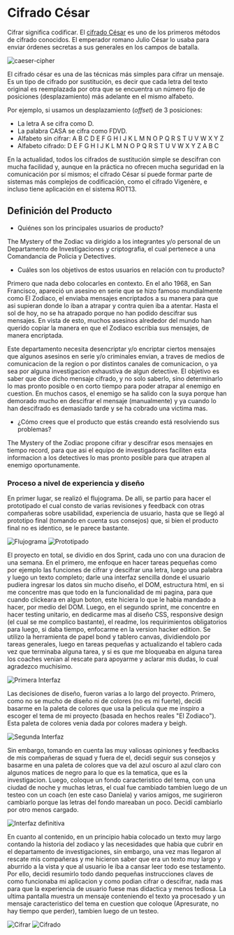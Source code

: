 # Cifrado César

Cifrar significa codificar. El [cifrado César](https://en.wikipedia.org/wiki/Caesar_cipher) es uno de los primeros métodos de cifrado conocidos. El emperador romano Julio César lo usaba para enviar órdenes secretas a sus generales en los campos de batalla.

![caeser-cipher](https://upload.wikimedia.org/wikipedia/commons/thumb/2/2b/Caesar3.svg/2000px-Caesar3.svg.png)

El cifrado césar es una de las técnicas más simples para cifrar un mensaje. Es un tipo de cifrado por sustitución, es decir que cada letra del texto original es reemplazada por otra que se encuentra un número fijo de posiciones (desplazamiento) más adelante en el mismo alfabeto.

Por ejemplo, si usamos un desplazamiento (_offset_) de 3 posiciones:

- La letra A se cifra como D.
- La palabra CASA se cifra como FDVD.
- Alfabeto sin cifrar: A B C D E F G H I J K L M N O P Q R S T U V W X Y Z
- Alfabeto cifrado: D E F G H I J K L M N O P Q R S T U V W X Y Z A B C

En la actualidad, todos los cifrados de sustitución simple se descifran con mucha facilidad y, aunque en la práctica no ofrecen mucha seguridad en la comunicación por sí mismos; el cifrado César sí puede formar parte de sistemas más complejos de codificación, como el cifrado Vigenère, e incluso tiene aplicación en el sistema ROT13.


## Definición del Producto

- Quiénes son los principales usuarios de producto?

The Mystery of the Zodiac va dirigido a los integrantes y/o personal de un Departamento de Investigaciones y criptografia, el cual pertenece a una Comandancia de Policia y Detectives.

- Cuáles son los objetivos de estos usuarios en relación con tu producto?

Primero que nada debo colocarles en contexto. En el año 1968, en San Francisco, apareció un asesino en serie que se hizo famoso mundialmente como El Zodiaco, el enviaba mensajes encriptados a su manera para que asi supieran donde lo iban a atrapar y contra quien iba a atentar. Hasta el sol de hoy, no se ha atrapado porque no han podido descifrar sus mensajes.
En vista de esto, muchos asesinos alrededor del mundo han querido copiar la manera en que el Zodiaco escribia sus mensajes, de manera encriptada.

Este departamento necesita desencriptar y/o encriptar ciertos mensajes que algunos asesinos en serie y/o criminales envian, a traves de medios de comunicacion de la region o por distintos canales de comunicacion, o ya sea por alguna investigacion exhaustiva de algun detective. El objetivo es saber que dice dicho mensaje cifrado, y no solo saberlo, sino determinarlo lo mas pronto posible o en corto tiempo para poder atrapar al enemigo en cuestion. En muchos casos, el enemigo se ha salido con la suya porque han demorado mucho en descifrar el mensaje (manualmente) y ya cuando lo han descifrado es demasiado tarde y se ha cobrado una victima mas.

- ¿Cómo crees que el producto que estás creando está resolviendo sus problemas?

 The Mystery of the Zodiac propone cifrar y descifrar esos mensajes en tiempo record, para que asi el equipo de investigadores faciliten esta informacion a los detectives lo mas pronto posible para que atrapen al enemigo oportunamente.

### Proceso a nivel de experiencia y diseño

En primer lugar, se realizó el flujograma. De alli, se partio para hacer el prototipado el cual consto de varias revisiones y feedback con otras compañeras sobre usabilidad, experiencia de usuario, hasta que se llegó al prototipo final (tomando en cuenta sus consejos) que, si bien el producto final no es identico, se le parece bastante.

![Flujograma][1]  ![Prototipado][2]

[1]: src/pictures/Flujograma.jpg
[2]: src/pictures/Prototipado.jpg

El proyecto en total, se dividio en dos Sprint, cada uno con una duracion de una semana. En el primero, me enfoque en hacer tareas pequeñas como por ejemplo las funciones de cifrar y descifrar una letra, luego una palabra y luego un texto completo; darle una interfaz sencilla donde el usuario pudiera ingresar los datos sin mucho diseño, el DOM, estructura html, en si me concentre mas que todo en la funcionalidad de mi pagina, para que cuando clickeara en algun boton, este hiciera lo que le habia mandado a hacer, por medio del DOM. Luego, en el segundo sprint, me concentre en hacer testing unitario, en dedicarme mas al diseño CSS, responsive design (el cual se me complico bastante), el readme, los requirimientos obligatorios para luego, si daba tiempo, enfocarme en la version hacker edition. Se utilizo la herramienta de papel bond y tablero canvas, dividiendolo por tareas generales, luego en tareas pequeñas y actualizando el tablero cada vez que terminaba alguna tarea, y si es que me bloqueaba en alguna tarea los coaches venian al rescate para apoyarme y aclarar mis dudas, lo cual agradezco muchisimo.

![Primera Interfaz](src/pictures/Primera_vista.jpg)

Las decisiones de diseño, fueron varias a lo largo del proyecto. Primero, como no se mucho de diseño ni de colores (no es mi fuerte), decidi basarme en la paleta de colores que usa la pelicula que me inspiro a escoger el tema de mi proyecto (basada en hechos reales "El Zodiaco"). Esta paleta de colores venia dada por colores madera y beigh.

![Segunda Interfaz](src/pictures/Segunda_vista.png)

Sin embargo, tomando en cuenta las muy valiosas opiniones y feedbacks de mis compañeras de squad y fuera de el, decidi seguir sus consejos y basarme en una paleta de colores que va del azul oscuro al azul claro con algunos matices de negro para lo que es la tematica, que es la investigacion. Luego, coloque un fondo caracteristico del tema, con una ciudad de noche y muchas letras, el cual fue cambiado tambien luego de un testeo con un coach (en este caso Daniela) y varios amigos, me sugirieron cambiarlo porque las letras del fondo mareaban un poco. Decidí cambiarlo por otro menos cargado.

![Interfaz definitiva](src/pictures/Ultima_vista.png)

En cuanto al contenido, en un principio habia colocado un texto muy largo contando la historia del zodiaco y las necesidades que habia que cubrir en el departamento de investigaciones, sin embargo, una vez mas llegaron al rescate mis compañeras y me hicieron saber que era un texto muy largo y aburrido a la vista y que al usuario le iba a cansar leer todo ese testamento. Por ello, decidi resumirlo todo dando pequeñas instrucciones claves de como funcionaba mi aplicacion y como podian cifrar o descifrar, nada mas para que la experiencia de usuario fuese mas didactica y menos tediosa. La ultima pantalla muestra un mensaje conteniendo el texto ya procesado y un mensaje caracteristico del tema en cuestion que coloque (Apresurate, no hay tiempo que perder), tambien luego de un testeo.

![Cifrar][3]  ![Cifrado][4]

[3]: src/pictures/Cifrar.png
[4]: src/pictures/Cifrado.png
